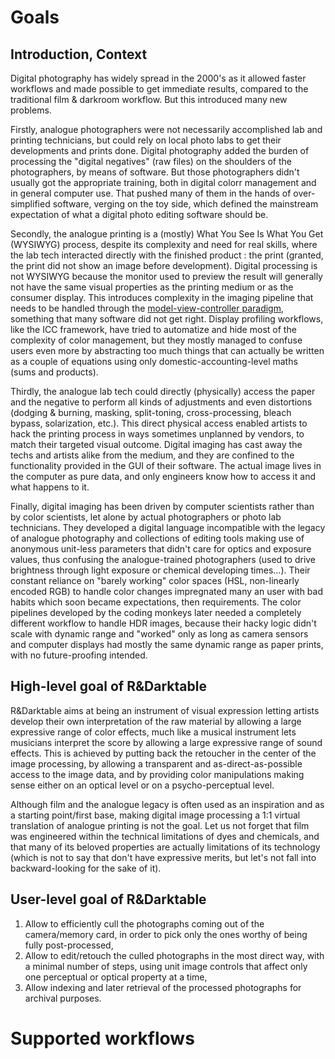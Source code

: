 # Goals

## Introduction, Context

Digital photography has widely spread in the 2000's as it allowed faster workflows and made possible to get immediate results, compared to the traditional film & darkroom workflow. But this introduced many new problems.

Firstly, analogue photographers were not necessarily accomplished lab and printing technicians, but could rely on local photo labs to get their developments and prints done. Digital photography added the burden of processing the "digital negatives" (raw files) on the shoulders of the photographers, by means of software. But those photographers didn't usually got the appropriate training, both in digital colorr management and in general computer use. That pushed many of them in the hands of over-simplified software, verging on the toy side, which defined the mainstream expectation of what a digital photo editing software should be.

Secondly, the analogue printing is a (mostly) What You See Is What You Get (WYSIWYG) process, despite its complexity and need for real skills, where the lab tech interacted directly with the finished product : the print (granted, the print did not show an image before development). Digital processing is not WYSIWYG because the monitor used to preview the result will generally not have the same visual properties as the printing medium or as the consumer display. This introduces complexity in the imaging pipeline that needs to be handled through the [model-view-controller paradigm](https://en.wikipedia.org/wiki/Model%E2%80%93view%E2%80%93controller), something that many software did not get right. Display profiling workflows, like the ICC framework, have tried to automatize and hide most of the complexity of color management, but they mostly managed to confuse users even more by abstracting too much things that can actually be written as a couple of equations using only domestic-accounting-level maths (sums and products).

Thirdly, the analogue lab tech could directly (physically) access the paper and the negative to perform all kinds of adjustments and even distortions (dodging & burning, masking, split-toning, cross-processing, bleach bypass, solarization, etc.). This direct physical access enabled artists to hack the printing process in ways sometimes unplanned by vendors, to match their targeted visual outcome. Digital imaging has cast away the techs and artists alike from the medium, and they are confined to the functionality provided in the GUI of their software. The actual image lives in the computer as pure data, and only engineers know how to access it and what happens to it.

Finally, digital imaging has been driven by computer scientists rather than by color scientists, let alone by actual photographers or photo lab technicians. They developed a digital language incompatible with the legacy of analogue photography and collections of editing tools making use of anonymous unit-less parameters that didn't care for optics and exposure values, thus confusing the analogue-trained photographers (used to drive brightness through light exposure or chemical developing times…). Their constant reliance on "barely working" color spaces (HSL, non-linearly encoded RGB) to handle color changes impregnated many an user with bad habits which soon became expectations, then requirements. The color pipelines developed by the coding monkeys later needed a completely different workflow to handle HDR images, because their hacky logic didn't scale with dynamic range and "worked" only as long as camera sensors and computer displays had mostly the same dynamic range as paper prints, with no future-proofing intended.

## High-level goal of R&Darktable

R&Darktable aims at being an instrument of visual expression letting artists develop their own interpretation of the raw material by allowing a large expressive range of color effects, much like a musical instrument lets musicians interpret the score by allowing a large expressive range of sound effects. This is achieved by putting back the retoucher in the center of the image processing, by allowing a transparent and as-direct-as-possible access to the image data, and by providing color manipulations making sense either on an optical level or on a psycho-perceptual level. 

Although film and the analogue legacy is often used as an inspiration and as a starting point/first base, making digital image processing a 1:1 virtual translation of analogue printing is not the goal. Let us not forget that film was engineered within the technical limitations of dyes and chemicals, and that many of its beloved properties are actually limitations of its technology (which is not to say that don't have expressive merits, but let's not fall into backward-looking for the sake of it).

## User-level goal of R&Darktable

1. Allow to efficiently cull the photographs coming out of the camera/memory card, in order to pick only the ones worthy of being fully post-processed,
2. Allow to edit/retouch the culled photographs in the most direct way, with a minimal number of steps, using unit image controls that affect only one perceptual or optical property at a time,
3. Allow indexing and later retrieval of the processed photographs for archival purposes.


# Supported workflows
 